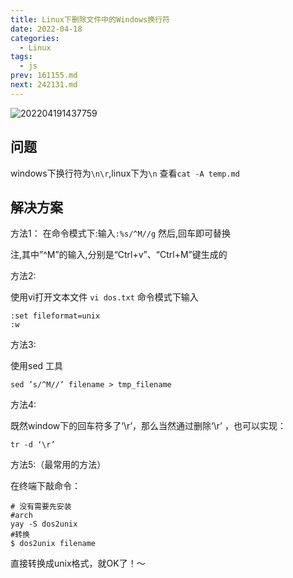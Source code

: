```yaml
---
title: Linux下删除文件中的Windows换行符
date: 2022-04-18
categories:
  - Linux
tags:
  - js
prev: 161155.md
next: 242131.md
---
```


![202204191437759](https://fastly.jsdelivr.net/gh/qbmzc/images/2022/202204191437759.png)

<!-- more -->

## 问题

windows下换行符为`\n\r`,linux下为`\n`
查看`cat -A temp.md`

## 解决方案

方法1：
在命令模式下:输入`:%s/^M//g` 然后,回车即可替换

注,其中”^M”的输入,分别是“Ctrl+v”、“Ctrl+M”键生成的

方法2:

使用vi打开文本文件
`vi dos.txt`
命令模式下输入
```shell
:set fileformat=unix
:w
```
方法3:

使用sed 工具
```shell
sed ’s/^M//’ filename > tmp_filename
```
方法4:

既然window下的回车符多了‘\r’，那么当然通过删除‘\r’ ，也可以实现：
```shell
tr -d ‘\r’
```
方法5:（最常用的方法）

在终端下敲命令：

```shell
# 没有需要先安装
#arch
yay -S dos2unix
#转换
$ dos2unix filename
```

直接转换成unix格式，就OK了！～
